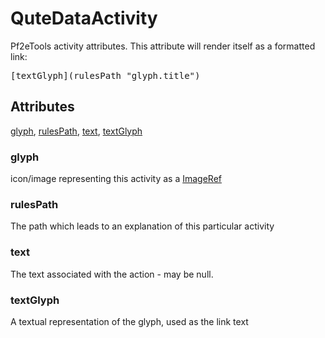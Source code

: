 # QuteDataActivity

Pf2eTools activity attributes. This attribute will render itself as a formatted link:

<pre>
[textGlyph](rulesPath "glyph.title")<optional text>
</pre>

## Attributes

[glyph](#glyph), [rulesPath](#rulespath), [text](#text), [textGlyph](#textglyph)

### glyph

icon/image representing this activity as a [ImageRef](../ImageRef.md)

### rulesPath

The path which leads to an explanation of this particular activity

### text

The text associated with the action - may be null.

### textGlyph

A textual representation of the glyph, used as the link text
